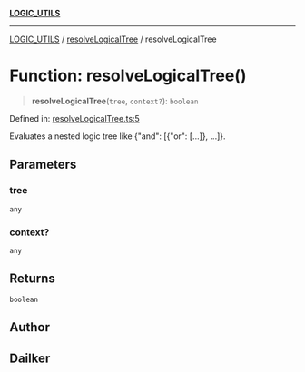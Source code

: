 [**LOGIC_UTILS**](../../README.md)

***

[LOGIC_UTILS](../../README.md) / [resolveLogicalTree](../README.md) / resolveLogicalTree

# Function: resolveLogicalTree()

> **resolveLogicalTree**(`tree`, `context?`): `boolean`

Defined in: [resolveLogicalTree.ts:5](https://github.com/dailker/everyutil/blob/54be0bab567ca8e189c5982902c59f3b7981d51d/src/logic/resolveLogicalTree.ts#L5)

Evaluates a nested logic tree like {"and": [{"or": [...]}, ...]}.

## Parameters

### tree

`any`

### context?

`any`

## Returns

`boolean`

## Author

## Dailker
